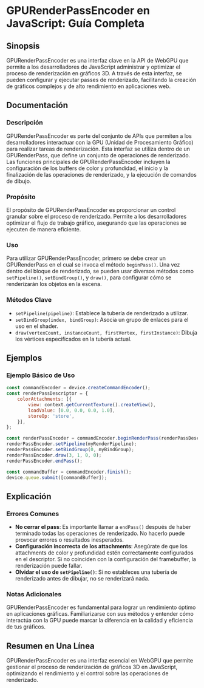 <!--
Meta Description: # GPURenderPassEncoder en JavaScript: Guía Completa ## Sinopsis GPURenderPassEncoder es una interfaz clave en la API de WebGPU que permite a los desar...
Meta Keywords: renderizado, gpurenderpassencoder, los, que, una
-->

# GPURenderPassEncoder en JavaScript: Guía Completa

## Sinopsis
GPURenderPassEncoder es una interfaz clave en la API de WebGPU que permite a los desarrolladores de JavaScript administrar y optimizar el proceso de renderización en gráficos 3D. A través de esta interfaz, se pueden configurar y ejecutar passes de renderizado, facilitando la creación de gráficos complejos y de alto rendimiento en aplicaciones web.

## Documentación
### Descripción
GPURenderPassEncoder es parte del conjunto de APIs que permiten a los desarrolladores interactuar con la GPU (Unidad de Procesamiento Gráfico) para realizar tareas de renderización. Esta interfaz se utiliza dentro de un GPURenderPass, que define un conjunto de operaciones de renderizado. Las funciones principales de GPURenderPassEncoder incluyen la configuración de los buffers de color y profundidad, el inicio y la finalización de las operaciones de renderizado, y la ejecución de comandos de dibujo.

### Propósito
El propósito de GPURenderPassEncoder es proporcionar un control granular sobre el proceso de renderizado. Permite a los desarrolladores optimizar el flujo de trabajo gráfico, asegurando que las operaciones se ejecuten de manera eficiente.

### Uso
Para utilizar GPURenderPassEncoder, primero se debe crear un GPURenderPass en el cual se invoca el método `beginPass()`. Una vez dentro del bloque de renderizado, se pueden usar diversos métodos como `setPipeline()`, `setBindGroup()`, y `draw()`, para configurar cómo se renderizarán los objetos en la escena.

### Métodos Clave
- `setPipeline(pipeline)`: Establece la tubería de renderizado a utilizar.
- `setBindGroup(index, bindGroup)`: Asocia un grupo de enlaces para el uso en el shader.
- `draw(vertexCount, instanceCount, firstVertex, firstInstance)`: Dibuja los vértices especificados en la tubería actual.

## Ejemplos
### Ejemplo Básico de Uso
```javascript
const commandEncoder = device.createCommandEncoder();
const renderPassDescriptor = {
    colorAttachments: [{
        view: context.getCurrentTexture().createView(),
        loadValue: [0.0, 0.0, 0.0, 1.0],
        storeOp: 'store',
    }],
};

const renderPassEncoder = commandEncoder.beginRenderPass(renderPassDescriptor);
renderPassEncoder.setPipeline(myRenderPipeline);
renderPassEncoder.setBindGroup(0, myBindGroup);
renderPassEncoder.draw(3, 1, 0, 0);
renderPassEncoder.endPass();

const commandBuffer = commandEncoder.finish();
device.queue.submit([commandBuffer]);
```

## Explicación
### Errores Comunes
- **No cerrar el pass**: Es importante llamar a `endPass()` después de haber terminado todas las operaciones de renderizado. No hacerlo puede provocar errores o resultados inesperados.
- **Configuración incorrecta de los attachments**: Asegúrate de que los attachments de color y profundidad estén correctamente configurados en el descriptor. Si no coinciden con la configuración del framebuffer, la renderización puede fallar.
- **Olvidar el uso de `setPipeline()`**: Si no estableces una tubería de renderizado antes de dibujar, no se renderizará nada.

### Notas Adicionales
GPURenderPassEncoder es fundamental para lograr un rendimiento óptimo en aplicaciones gráficas. Familiarizarse con sus métodos y entender cómo interactúa con la GPU puede marcar la diferencia en la calidad y eficiencia de tus gráficos.

## Resumen en Una Línea
GPURenderPassEncoder es una interfaz esencial en WebGPU que permite gestionar el proceso de renderización de gráficos 3D en JavaScript, optimizando el rendimiento y el control sobre las operaciones de renderizado.